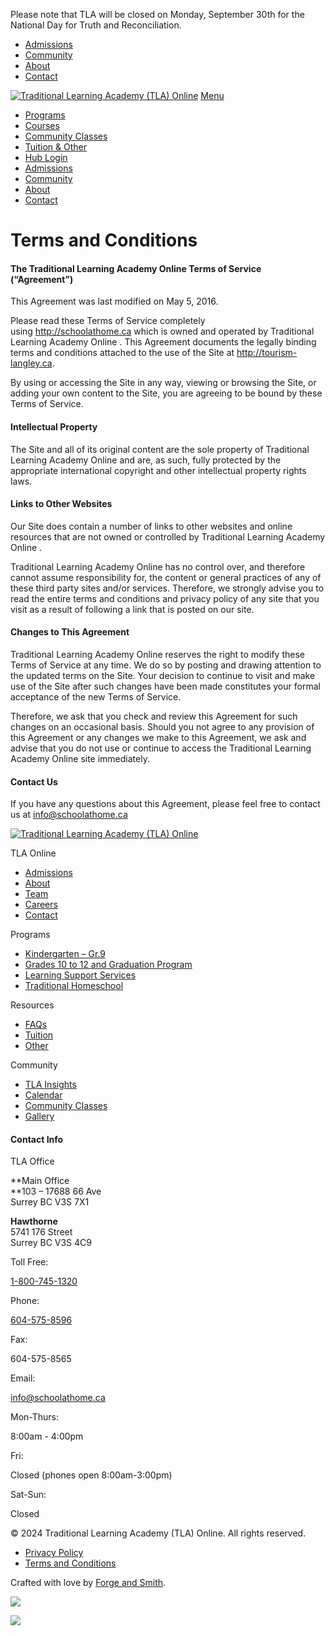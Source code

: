 Please note that TLA will be closed on Monday, September 30th for the National Day for Truth and Reconciliation.

* [Admissions](https://schoolathome.ca/admissions/)
* [Community](https://schoolathome.ca/community/)
* [About](https://schoolathome.ca/about/)
* [Contact](https://schoolathome.ca/contact/)

[![Traditional Learning Academy (TLA) Online](https://schoolathome.ca/wp-content/themes/strukture/images/logo_.svg)](https://schoolathome.ca/ "Traditional Learning Academy (TLA) Online") [Menu](#)

* [Programs](https://schoolathome.ca/programs/)
* [Courses](https://schoolathome.ca/courses/)
* [Community Classes](https://schoolathome.ca/community-classes/)
* [Tuition & Other](https://schoolathome.ca/other/)
* [Hub Login](https://hub.schoolathome.ca/)
* [Admissions](https://schoolathome.ca/admissions/)
* [Community](https://schoolathome.ca/community/)
* [About](https://schoolathome.ca/about/)
* [Contact](https://schoolathome.ca/contact/)

Terms and Conditions
====================

#### The Traditional Learning Academy Online Terms of Service (“Agreement”)

This Agreement was last modified on May 5, 2016.

Please read these Terms of Service completely using http://schoolathome.ca which is owned and operated by Traditional Learning Academy Online . This Agreement documents the legally binding terms and conditions attached to the use of the Site at http://tourism-langley.ca.

By using or accessing the Site in any way, viewing or browsing the Site, or adding your own content to the Site, you are agreeing to be bound by these Terms of Service.

#### Intellectual Property

The Site and all of its original content are the sole property of Traditional Learning Academy Online and are, as such, fully protected by the appropriate international copyright and other intellectual property rights laws.

#### Links to Other Websites

Our Site does contain a number of links to other websites and online resources that are not owned or controlled by Traditional Learning Academy Online .

Traditional Learning Academy Online has no control over, and therefore cannot assume responsibility for, the content or general practices of any of these third party sites and/or services. Therefore, we strongly advise you to read the entire terms and conditions and privacy policy of any site that you visit as a result of following a link that is posted on our site.

#### Changes to This Agreement

Traditional Learning Academy Online reserves the right to modify these Terms of Service at any time. We do so by posting and drawing attention to the updated terms on the Site. Your decision to continue to visit and make use of the Site after such changes have been made constitutes your formal acceptance of the new Terms of Service.

Therefore, we ask that you check and review this Agreement for such changes on an occasional basis. Should you not agree to any provision of this Agreement or any changes we make to this Agreement, we ask and advise that you do not use or continue to access the Traditional Learning Academy Online site immediately.

#### Contact Us

If you have any questions about this Agreement, please feel free to contact us at info@schoolathome.ca

[![Traditional Learning Academy (TLA) Online](https://schoolathome.ca/wp-content/themes/strukture/images/logo_.svg)](https://schoolathome.ca/ "Traditional Learning Academy (TLA) Online")

TLA Online

* [Admissions](https://schoolathome.ca/admissions/)
* [About](https://schoolathome.ca/about/)
* [Team](https://schoolathome.ca/team/)
* [Careers](https://schoolathome.ca/careers/)
* [Contact](https://schoolathome.ca/contact/)

Programs

* [Kindergarten – Gr.9](https://schoolathome.ca/our-programs/kindergarten-to-grade-9/)
* [Grades 10 to 12 and Graduation Program](https://schoolathome.ca/our-programs/grades-10-to-12-and-graduation-program/)
* [Learning Support Services](https://schoolathome.ca/our-programs/learning-support/)
* [Traditional Homeschool](https://schoolathome.ca/our-programs/traditional-homeschool/)

Resources

* [FAQs](https://schoolathome.ca/faqs/)
* [Tuition](https://schoolathome.ca/tuition/)
* [Other](https://schoolathome.ca/other/)

Community

* [TLA Insights](https://schoolathome.ca/tla-insights/)
* [Calendar](https://schoolathome.ca/events/)
* [Community Classes](https://schoolathome.ca/community-classes/)
* [Gallery](https://schoolathome.ca/gallery/)

#### Contact Info

TLA Office

**Main Office  
**103 – 17688 66 Ave  
Surrey BC V3S 7X1       

**Hawthorne**  
5741 176 Street  
Surrey BC V3S 4C9

Toll Free:

[1-800-745-1320](tel:1-800-745-1320)

Phone:

[604-575-8596](tel:604-575-8596)

Fax:

604-575-8565

Email:

[info@schoolathome.ca](mailto:info@schoolathome.ca)

Mon-Thurs:

8:00am - 4:00pm

Fri:

Closed (phones open 8:00am-3:00pm)

Sat-Sun:

Closed

© 2024 Traditional Learning Academy (TLA) Online. All rights reserved.

* [Privacy Policy](https://schoolathome.ca/privacy-policy/)
* [Terms and Conditions](https://schoolathome.ca/terms-and-conditions/)

Crafted with love by [Forge and Smith](http://forgeandsmith.com/).

[![](https://schoolathome.ca/wp-content/plugins/ultimate-social-media-icons/images/icons_theme/flat/flat_instagram.png)](https://www.instagram.com/tlaonline/)

[![](https://schoolathome.ca/wp-content/plugins/ultimate-social-media-icons/images/icons_theme/flat/flat_facebook.png)](https://www.facebook.com/tlaonline/)